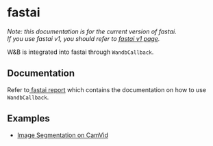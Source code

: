 # fastai

_Note: this documentation is for the current version of fastai.  
If you use fastai v1, you should refer to_ [_fastai v1 page_](./)_._

W&B is integrated into fastai through `WandbCallback`.

## Documentation

Refer to[ fastai report](https://app.wandb.ai/borisd13/demo_config/reports/Compare-monitor-fastai-models--Vmlldzo4MzAyNA) which contains the documentation on how to use `WandbCallback`.

## Examples

* [Image Segmentation on CamVid](https://colab.research.google.com/gist/borisdayma/6b83c8b7078610d71708b036421a3591/fastai-wandbcallback.ipynb)

